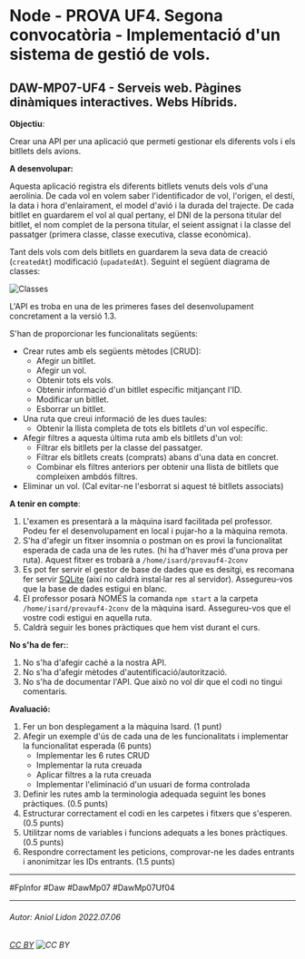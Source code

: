 # Node - PROVA UF4. Segona convocatòria - Implementació d'un sistema de gestió de vols.
## DAW-MP07-UF4 - Serveis web. Pàgines dinàmiques interactives. Webs Híbrids.

**Objectiu**:

Crear una API per una aplicació que permeti gestionar els diferents vols i els bitllets dels avions.

**A desenvolupar:**

Aquesta aplicació registra els diferents bitllets venuts dels vols d'una aerolínia. De cada vol en volem saber l'identificador de vol, l'origen, el destí, la data i hora d'enlairament, el model d'avió i la durada del trajecte. De cada bitllet en guardarem el vol al qual pertany, el DNI de la persona titular del bitllet, el nom complet de la persona titular, el seient assignat i la classe del passatger (primera classe, classe executiva, classe econòmica).

Tant dels vols com dels bitllets en guardarem la seva data de creació (`createdAt`) modificació (`upadatedAt`). Seguint el següent diagrama de classes:

![Classes](db.jpg)

L'API es troba en una de les primeres fases del desenvolupament concretament a la versió 1.3.

S'han de proporcionar les funcionalitats següents:
+ Crear rutes amb els següents mètodes [CRUD]:  
    + Afegir un bitllet.
    + Afegir un vol.
    + Obtenir tots els vols.
    + Obtenir informació d'un bitllet específic mitjançant l'ID.
    + Modificar un bitllet.
    + Esborrar un bitllet.
+ Una ruta que creui informació de les dues taules:
    + Obtenir la llista completa de tots els bitllets d'un vol específic.
+ Afegir filtres a aquesta última ruta amb els bitllets d'un vol:
    + Filtrar els bitllets per la classe del passatger.
    + Filtrar els bitllets creats (comprats) abans d'una data en concret.
    + Combinar els filtres anteriors per obtenir una llista de bitllets que compleixen ambdós filtres.
+ Eliminar un vol. (Cal evitar-ne l'esborrat si aquest té bitllets associats)


**A tenir en compte**:
1. L'examen es presentarà a la màquina isard facilitada pel professor. Podeu fer el desenvolupament en local i pujar-ho a la màquina remota. 
1. S'ha d'afegir un fitxer insomnia o postman on es provi la funcionalitat esperada de cada una de les rutes. (hi ha d'haver més d'una prova per ruta). Aquest fitxer es trobarà a `/home/isard/provauf4-2conv`
1. Es pot fer servir el gestor de base de dades que es desitgi, es recomana fer servir [SQLite](https://www.sqlitetutorial.net/) (així no caldrà instal·lar res al servidor). Assegureu-vos que la base de dades estigui en blanc.
1. El professor posarà NOMÉS la comanda `npm start` a la carpeta `/home/isard/provauf4-2conv` de la màquina isard. Assegureu-vos que el vostre codi estigui en aquella ruta. 
1. Caldrà seguir les bones pràctiques que hem vist durant el curs.

**No s'ha de fer:**:
1. No s'ha d'afegir caché a la nostra API.
1. No s'ha d'afegir mètodes d'autentificació/autorització.
1. No s'ha de documentar l'API. Que això no vol dir que el codi no tingui comentaris.

**Avaluació:**
1. Fer un bon desplegament a la màquina Isard. (1 punt)
1. Afegir un exemple d'ús de cada una de les funcionalitats i implementar la funcionalitat esperada (6 punts)
    + Implementar les 6 rutes CRUD 
    + Implementar la ruta creuada 
    + Aplicar filtres a la ruta creuada 
    + Implementar l'eliminació d'un usuari de forma controlada 
1. Definir les rutes amb la terminologia adequada seguint les bones pràctiques. (0.5 punts)    
1. Estructurar correctament el codi en les carpetes i fitxers que s'esperen. (0.5 punts)
1. Utilitzar noms de variables i funcions adequats a les bones pràctiques. (0.5 punts)
1. Respondre correctament les peticions, comprovar-ne les dades entrants i anonimitzar les IDs entrants. (1.5 punts)
---

#FpInfor #Daw #DawMp07 #DawMp07Uf04

---

###### Autor: Aniol Lidon 2022.07.06
###### [CC BY](https://creativecommons.org/licenses/by/4.0/) ![CC BY](https://licensebuttons.net/l/by/3.0/80x15.png)